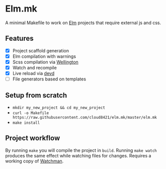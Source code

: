 # Elm.mk

A minimal Makefile to work on [Elm](http://elm-lang.org) projects that require external js and css.

## Features

- [x] Project scaffold generation
- [x] Elm compilation with warnings
- [x] Scss compilation via [Wellington](https://github.com/wellington/wellington)
- [x] Watch and recompile
- [x] Live reload via [devd](https://github.com/cortesi/devd)
- [ ] File generators based on templates

## Setup from scratch

- `mkdir my_new_project && cd my_new_project`
- `curl -o Makefile https://raw.githubusercontent.com/cloud8421/elm.mk/master/elm.mk`
- `make install`

## Project workflow

By running `make` you will compile the project in `build`. Running `make watch` produces the same effect
while watching files for changes. Requires a working copy of [Watchman](https://facebook.github.io/watchman/).
